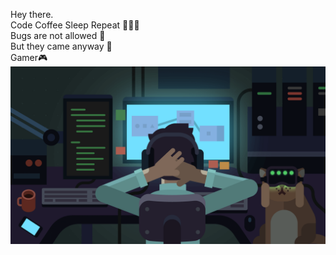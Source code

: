 Hey there.<br />
Code Coffee Sleep Repeat 👨🏼‍💻<br />
Bugs are not allowed 🚫<br />
But they came anyway 🐞<br />
Gamer🎮<br />
 <img src="./987256.png" />
